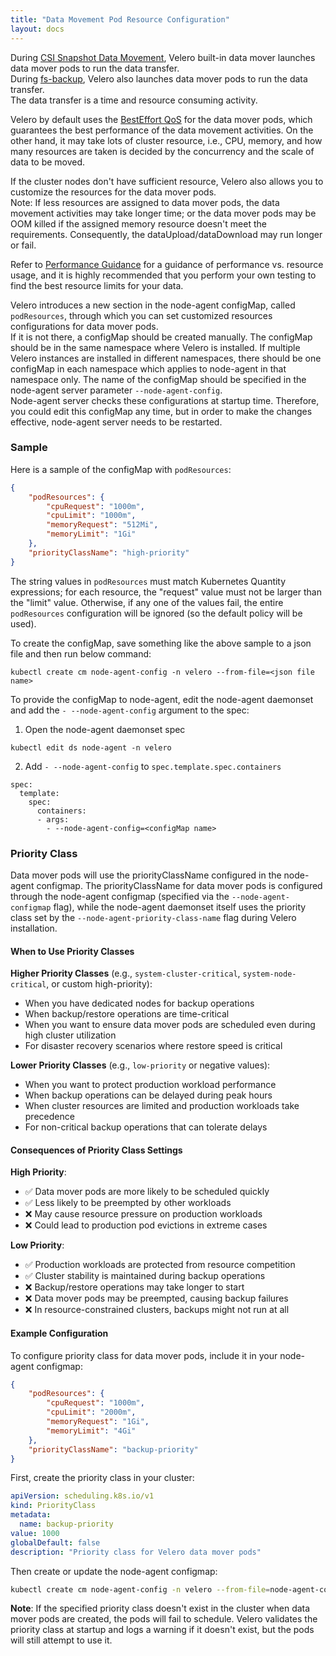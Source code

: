 ```yaml
---
title: "Data Movement Pod Resource Configuration"
layout: docs
---
```


During [CSI Snapshot Data Movement][1], Velero built-in data mover launches data mover pods to run the data transfer.  
During [fs-backup][2], Velero also launches data mover pods to run the data transfer.  
The data transfer is a time and resource consuming activity.  

Velero by default uses the [BestEffort QoS][2] for the data mover pods, which guarantees the best performance of the data movement activities. On the other hand, it may take lots of cluster resource, i.e., CPU, memory, and how many resources are taken is decided by the concurrency and the scale of data to be moved.  

If the cluster nodes don't have sufficient resource, Velero also allows you to customize the resources for the data mover pods.    
Note: If less resources are assigned to data mover pods, the data movement activities may take longer time; or the data mover pods may be OOM killed if the assigned memory resource doesn't meet the requirements. Consequently, the dataUpload/dataDownload may run longer or fail.  

Refer to [Performance Guidance][3] for a guidance of performance vs. resource usage, and it is highly recommended that you perform your own testing to find the best resource limits for your data.  

Velero introduces a new section in the node-agent configMap, called ```podResources```, through which you can set customized resources configurations for data mover pods.  
If it is not there, a configMap should be created manually. The configMap should be in the same namespace where Velero is installed. If multiple Velero instances are installed in different namespaces, there should be one configMap in each namespace which applies to node-agent in that namespace only. The name of the configMap should be specified in the node-agent server parameter ```--node-agent-config```.  
Node-agent server checks these configurations at startup time. Therefore, you could edit this configMap any time, but in order to make the changes effective, node-agent server needs to be restarted.  

### Sample
Here is a sample of the configMap with ```podResources```:  
```json
{
    "podResources": {
        "cpuRequest": "1000m",
        "cpuLimit": "1000m",
        "memoryRequest": "512Mi",
        "memoryLimit": "1Gi"        
    },
    "priorityClassName": "high-priority"
}
```

The string values in ```podResources``` must match Kubernetes Quantity expressions; for each resource, the "request" value must not be larger than the "limit" value. Otherwise, if any one of the values fail, the entire ```podResources``` configuration will be ignored (so the default policy will be used).  

To create the configMap, save something like the above sample to a json file and then run below command:
```
kubectl create cm node-agent-config -n velero --from-file=<json file name>
```

To provide the configMap to node-agent, edit the node-agent daemonset and add the ```- --node-agent-config``` argument to the spec:
1. Open the node-agent daemonset spec  
```
kubectl edit ds node-agent -n velero
```
2. Add ```- --node-agent-config``` to ```spec.template.spec.containers```  
```
spec:
  template:
    spec:
      containers:
      - args:
        - --node-agent-config=<configMap name>
```

### Priority Class

Data mover pods will use the priorityClassName configured in the node-agent configmap. The priorityClassName for data mover pods is configured through the node-agent configmap (specified via the `--node-agent-configmap` flag), while the node-agent daemonset itself uses the priority class set by the `--node-agent-priority-class-name` flag during Velero installation.

#### When to Use Priority Classes

**Higher Priority Classes** (e.g., `system-cluster-critical`, `system-node-critical`, or custom high-priority):
- When you have dedicated nodes for backup operations
- When backup/restore operations are time-critical
- When you want to ensure data mover pods are scheduled even during high cluster utilization
- For disaster recovery scenarios where restore speed is critical

**Lower Priority Classes** (e.g., `low-priority` or negative values):
- When you want to protect production workload performance
- When backup operations can be delayed during peak hours
- When cluster resources are limited and production workloads take precedence
- For non-critical backup operations that can tolerate delays

#### Consequences of Priority Class Settings

**High Priority**:
- ✅ Data mover pods are more likely to be scheduled quickly
- ✅ Less likely to be preempted by other workloads
- ❌ May cause resource pressure on production workloads
- ❌ Could lead to production pod evictions in extreme cases

**Low Priority**:
- ✅ Production workloads are protected from resource competition
- ✅ Cluster stability is maintained during backup operations
- ❌ Backup/restore operations may take longer to start
- ❌ Data mover pods may be preempted, causing backup failures
- ❌ In resource-constrained clusters, backups might not run at all

#### Example Configuration

To configure priority class for data mover pods, include it in your node-agent configmap:

```json
{
    "podResources": {
        "cpuRequest": "1000m",
        "cpuLimit": "2000m",
        "memoryRequest": "1Gi",
        "memoryLimit": "4Gi"
    },
    "priorityClassName": "backup-priority"
}
```

First, create the priority class in your cluster:

```yaml
apiVersion: scheduling.k8s.io/v1
kind: PriorityClass
metadata:
  name: backup-priority
value: 1000
globalDefault: false
description: "Priority class for Velero data mover pods"
```

Then create or update the node-agent configmap:

```bash
kubectl create cm node-agent-config -n velero --from-file=node-agent-config.json
```

**Note**: If the specified priority class doesn't exist in the cluster when data mover pods are created, the pods will fail to schedule. Velero validates the priority class at startup and logs a warning if it doesn't exist, but the pods will still attempt to use it.

[1]: csi-snapshot-data-movement.md
[2]: file-system-backup.md
[3]: https://kubernetes.io/docs/concepts/workloads/pods/pod-qos/
[4]: performance-guidance.md